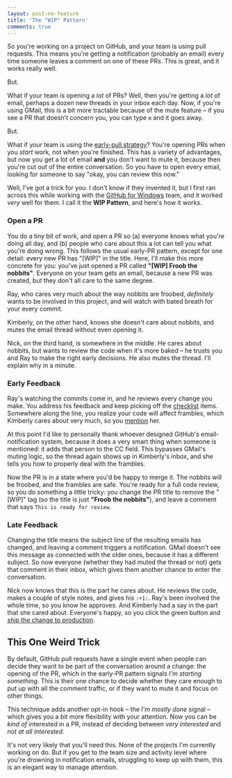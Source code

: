```yaml
---
layout: post-no-feature
title: 'The "WIP" Pattern'
comments: true
---
```


So you're working on a project on GitHub, and your team is using pull requests.
This means you're getting a notification (probably an email) every time someone leaves a comment on one of these PRs.
This is great, and it works really well.

But.

What if your team is opening a _lot_ of PRs?
Well, then you're getting a _lot_ of email, perhaps a dozen new threads in your inbox each day.
Now, if you're using GMail, this is a bit more tractable because of the mute feature – if you see a PR that doesn't concern you, you can type `m` and it goes away.

But.

What if your team is using the [early-pull strategy][early]?
You're opening PRs when you *start* work, not when you're finished.
This has a variety of advantages, but now you get a lot of email **and** you don't want to mute it, because then you're cut out of the entire conversation.
So you have to open every email, looking for someone to say "okay, you can review this now."

Well, I've got a trick for you.
I don't know if they invented it, but I first ran across this while working with the [GitHub for Windows][ghfw] team, and it worked _very_ well for them.
I call it the **WIP Pattern**, and here's how it works.

### Open a PR ###

You do a tiny bit of work, and open a PR so (a) everyone knows what you're doing all day, and (b) people who care about this a lot can tell you what you're doing wrong.
This follows the usual early-PR pattern, except for one detail: every new PR has "[WIP]" in the title.
Here, I'll make this more concrete for you: you've just opened a PR called **"[WIP] Froob the nobbits"**.
Everyone on your team gets an email, because a new PR was created, but they don't all care to the same degree.

Ray, who cares very much about the way nobbits are froobed, *definitely* wants to be involved in this project, and will watch with bated breath for your every commit.

Kimberly, on the other hand, knows she doesn't care about nobbits, and mutes the email thread without even opening it.

Nick, on the third hand, is somewhere in the middle.
He cares about nobbits, but wants to review the code when it's more baked – he trusts you and Ray to make the right early decisions.
He also mutes the thread.
I'll explain why in a minute.

### Early Feedback ###

Ray's watching the commits come in, and he reviews every change you make.
You address his feedback and keep picking off the [checklist][checklist] items.
Somewhere along the line, you realize your code will affect frambles, which Kimberly cares about very much, so you [mention][mention] her.

At this point I'd like to personally thank whoever designed GitHub's email-notification system, because it does a very smart thing when someone is mentioned: it adds that person to the CC field.
This bypasses GMail's muting logic, so the thread again shows up in Kimberly's inbox, and she tells you how to properly deal with the frambles.

Now the PR is in a state where you'd be happy to merge it.
The nobbits will be froobed, and the frambles are safe.
You're ready for a full code review, so you do something a little tricky: you change the PR title to remove the "[WIP]" tag (so the title is just **"Froob the nobbits"**), and leave a comment that says `This is ready for review`.

### Late Feedback ###

Changing the title means the subject line of the resulting emails has changed, and leaving a comment triggers a notification.
GMail doesn't see this message as connected with the older ones, because it has a different subject.
So now everyone (whether they had muted the thread or not) gets that comment in their inbox, which gives them another chance to enter the conversation.

Nick now knows that this is the part he cares about.
He reviews the code, makes a couple of style notes, and gives his `:+1:`.
Ray's been involved the whole time, so you know he approves.
And Kimberly had a say in the part that she cared about.
Everyone's happy, so you click the green button and [ship the change to production][cd].

## This One Weird Trick ##

By default, GitHub pull requests have a single event when people can decide they want to be part of the conversation around a change: the opening of the PR, which in the early-PR pattern signals *I'm starting something.*
This is their one chance to decide whether they care enough to put up with all the comment traffic, or if they want to mute it and focus on other things.

This technique adds another opt-in hook – the *I'm mostly done* signal – which gives you a bit more flexibility with your attention.
Now you can be *kind of* interested in a PR, instead of deciding between *very interested* and *not at all interested.*

It's not very likely that you'll need this.
None of the projects I'm currently working on do.
But if you get to the team size and activity level where you're drowning in notification emails, struggling to keep up with them, this is an elegant way to manage attention.

[ghfw]: https://windows.github.com/
[early]: https://github.com/blog/1124-how-we-use-pull-requests-to-build-github
[checklist]: https://help.github.com/articles/writing-on-github/#task-lists
[mention]: https://guides.github.com/features/issues/#notifications
[cd]: http://blogs.atlassian.com/2014/04/practical-continuous-deployment/
